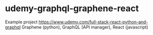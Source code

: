 # udemy-graphql-graphene-react

Example project https://www.udemy.com/full-stack-react-python-and-graphql Graphene (python), GraphQL (API manager), React (javascript) 
